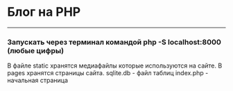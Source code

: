 # Блог на PHP
---
### Запускать через терминал командой php -S localhost:8000 (любые цифры)

В файле static хранятся медиафайлы которые используются на сайте.
В pages хранятся страницы сайта.
sqlite.db - файл таблиц
index.php - начальная страница
